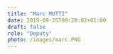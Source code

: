 ```yaml
---
title: "Marc MUTTI"
date: 2019-09-25T09:28:02+01:00
draft: false
role: "Deputy"
photo: /images/marc.PNG
---
```


